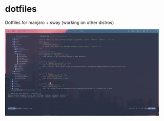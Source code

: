 # dotfiles

Dotfiles for manjaro + sway (working on other distros)

<img src='assets/screenshot.png' width='900'>
